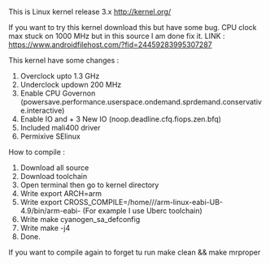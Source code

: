 This is Linux kernel release 3.x <http://kernel.org/>

If you want to try this kernel download this but have some bug. CPU clock max stuck on 1000 MHz but in this source I am done fix it. LINK : https://www.androidfilehost.com/?fid=24459283995307287

This kernel have some changes :
1. Overclock upto 1.3 GHz
2. Underclock updown 200 MHz
3. Enable CPU Governon (powersave.performance.userspace.ondemand.sprdemand.conservative.interactive)
4. Enable IO and + 3 New IO (noop.deadline.cfq.fiops.zen.bfq)
5. Included mali400 driver
6. Permixive SElinux

How to compile :
1. Download all source
2. Download toolchain
3. Open terminal then go to kernel directory
4. Write export ARCH=arm
5. Write export CROSS_COMPILE=/home/<youre user>/<toolchaindirectory>/arm-linux-eabi-UB-4.9/bin/arm-eabi-  (For example I use Uberc toolchain)
6. Write make cyanogen_sa_defconfig
7. Write make -j4
8. Done.

If you want to compile again to forget tu run make clean && make mrproper

